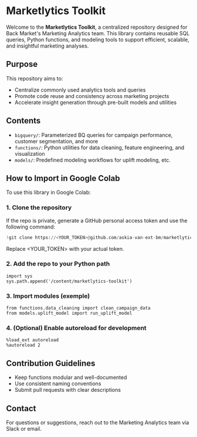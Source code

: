 # Marketlytics Toolkit

Welcome to the **Marketlytics Toolkit**, a centralized repository designed for Back Market's Marketing Analytics team. This library contains reusable SQL queries, Python functions, and modeling tools to support efficient, scalable, and insightful marketing analyses.

## Purpose

This repository aims to:
- Centralize commonly used analytics tools and queries
- Promote code reuse and consistency across marketing projects
- Accelerate insight generation through pre-built models and utilities

## Contents

- `bigquery/`: Parameterized BQ queries for campaign performance, customer segmentation, and more
- `functions/`: Python utilities for data cleaning, feature engineering, and visualization
- `models/`: Predefined modeling workflows for uplift modeling, etc.

## How to Import in Google Colab

To use this library in Google Colab:

### 1. Clone the repository

If the repo is private, generate a GitHub personal access token and use the following command:

```python
!git clone https://<YOUR_TOKEN>@github.com/askia-van-ext-bm/marketlytics-toolkit.git
```
Replace <YOUR_TOKEN> with your actual token.

### 2. Add the repo to your Python path

```
import sys
sys.path.append('/content/marketlytics-toolkit')
```

### 3. Import modules (exemple)

```
from functions.data_cleaning import clean_campaign_data
from models.uplift_model import run_uplift_model
```

### 4. (Optional) Enable autoreload for development

```
%load_ext autoreload
%autoreload 2
```

## Contribution Guidelines

 - Keep functions modular and well-documented
 - Use consistent naming conventions
 - Submit pull requests with clear descriptions

## Contact
For questions or suggestions, reach out to the Marketing Analytics team via Slack or email.

